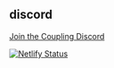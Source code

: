 ## discord

[Join the Coupling Discord](https://discord.com/invite/rmXxYZJ39Z)

[![Netlify Status](https://api.netlify.com/api/v1/badges/e2c67034-82bd-4e95-937b-5fec2343b1f6/deploy-status)](https://app.netlify.com/sites/clubhouse-music/deploys)
